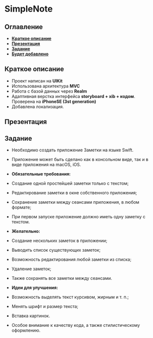 # SimpleNote
## Оглавление
- **[Краткое описание](#Basic)**
- **[Презентация](#Presentation)**
- **[Задание](#Task)**
- **[Будет добавлено](#ComingSoon)**
 
## <a id="Basic"></a>Краткое описание
- Проект написан на **UIKit**
- Использована архитектура **MVC**
- Работа с базой данных через **Realm**
- Адаптивная верстка интерфейса **storyboard + xib + кодом**. Проверена на **iPhoneSE (3st generation)**
- Добавлена локализация.
## <a id="Presentation"></a>Презентация
## <a id="Task"></a>Задание
 
- Необходимо создать приложение Заметки на языке Swift. 
- Приложение может быть сделано как в консольном виде, так и в виде приложения на macOS, iOS.
 
- **Обязательные требования:**
- Создание одной простейшей заметки только с текстом;
- Редактирование заметки в окне собственного приложения;
- Сохранение заметки между сеансами приложения, в любом формате;
- При первом запуске приложение должно иметь одну заметку с текстом.
- **Желательно:**
- Создание нескольких заметок в приложении;
- Выводить список существующих заметок;
- Возможность редактирования любой заметки из списка;
- Удаление заметок;
- Также сохранять все заметки между сеансами. 
- **Идеи для улучшения:**
- Возможность выделять текст курсивом, жирным и т. п.;
- Менять шрифт и размер текста;
- Вставка картинок.
- Особое внимание к качеству кода, а также стилистическому оформлению.
